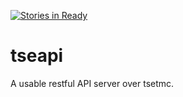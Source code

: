[![Stories in Ready](https://badge.waffle.io/opentse/tseapi.png?label=ready&title=Ready)](https://waffle.io/opentse/tseapi)
# tseapi
A usable restful API server over tsetmc.

